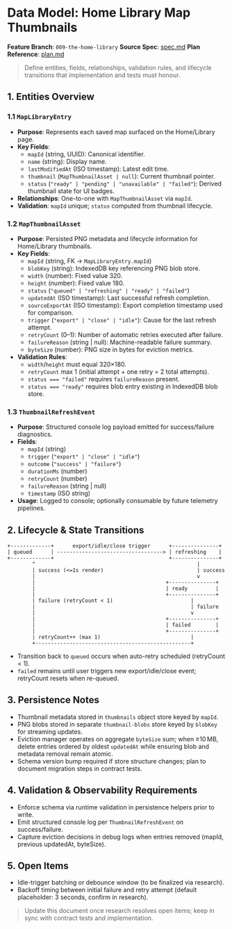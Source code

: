 # Data Model: Home Library Map Thumbnails

**Feature Branch**: `009-the-home-library`
**Source Spec**: [spec.md](./spec.md)
**Plan Reference**: [plan.md](./plan.md)

> Define entities, fields, relationships, validation rules, and lifecycle transitions that implementation and tests must honour.

## 1. Entities Overview

### 1.1 `MapLibraryEntry`
- **Purpose**: Represents each saved map surfaced on the Home/Library page.
- **Key Fields**:
  - `mapId` (string, UUID): Canonical identifier.
  - `name` (string): Display name.
  - `lastModifiedAt` (ISO timestamp): Latest edit time.
  - `thumbnail` (`MapThumbnailAsset | null`): Current thumbnail pointer.
  - `status` (`"ready" | "pending" | "unavailable" | "failed"`): Derived thumbnail state for UI badges.
- **Relationships**: One-to-one with `MapThumbnailAsset` via `mapId`.
- **Validation**: `mapId` unique; `status` computed from thumbnail lifecycle.

### 1.2 `MapThumbnailAsset`
- **Purpose**: Persisted PNG metadata and lifecycle information for Home/Library thumbnails.
- **Key Fields**:
  - `mapId` (string, FK → `MapLibraryEntry.mapId`)
  - `blobKey` (string): IndexedDB key referencing PNG blob store.
  - `width` (number): Fixed value 320.
  - `height` (number): Fixed value 180.
  - `status` (`"queued" | "refreshing" | "ready" | "failed"`)
  - `updatedAt` (ISO timestamp): Last successful refresh completion.
  - `sourceExportAt` (ISO timestamp): Export completion timestamp used for comparison.
  - `trigger` (`"export" | "close" | "idle"`): Cause for the last refresh attempt.
  - `retryCount` (0–1): Number of automatic retries executed after failure.
  - `failureReason` (string | null): Machine-readable failure summary.
  - `byteSize` (number): PNG size in bytes for eviction metrics.
- **Validation Rules**:
  - `width`/`height` must equal 320×180.
  - `retryCount` max 1 (initial attempt + one retry = 2 total attempts).
  - `status === "failed"` requires `failureReason` present.
  - `status === "ready"` requires blob entry existing in IndexedDB blob store.

### 1.3 `ThumbnailRefreshEvent`
- **Purpose**: Structured console log payload emitted for success/failure diagnostics.
- **Fields**:
  - `mapId` (string)
  - `trigger` (`"export" | "close" | "idle"`)
  - `outcome` (`"success" | "failure"`)
  - `durationMs` (number)
  - `retryCount` (number)
  - `failureReason` (string | null)
  - `timestamp` (ISO string)
- **Usage**: Logged to console; optionally consumable by future telemetry pipelines.

## 2. Lifecycle & State Transitions
```
+-------------+      export/idle/close trigger      +---------------+
| queued      | ----------------------------------> | refreshing    |
+-------------+                                     +---------------+
        ^                                                    |
        | success (<=1s render)                              | success
        |                                                    v
        |                                          +---------------+
        |                                          | ready         |
        |                                          +---------------+
        | failure (retryCount < 1)                         |
        |                                                  | failure
        |                                                  v
        |                                          +---------------+
        |                                          | failed        |
        |                                          +---------------+
        | retryCount++ (max 1)                             |
        +--------------------------------------------------+
```
- Transition back to `queued` occurs when auto-retry scheduled (retryCount < 1).
- `failed` remains until user triggers new export/idle/close event; retryCount resets when re-queued.

## 3. Persistence Notes
- Thumbnail metadata stored in `thumbnails` object store keyed by `mapId`.
- PNG blobs stored in separate `thumbnail-blobs` store keyed by `blobKey` for streaming updates.
- Eviction manager operates on aggregate `byteSize` sum; when ≥10 MB, delete entries ordered by oldest `updatedAt` while ensuring blob and metadata removal remain atomic.
- Schema version bump required if store structure changes; plan to document migration steps in contract tests.

## 4. Validation & Observability Requirements
- Enforce schema via runtime validation in persistence helpers prior to write.
- Emit structured console log per `ThumbnailRefreshEvent` on success/failure.
- Capture eviction decisions in debug logs when entries removed (mapId, previous updatedAt, byteSize).

## 5. Open Items
- Idle-trigger batching or debounce window (to be finalized via research).
- Backoff timing between initial failure and retry attempt (default placeholder: 3 seconds, confirm in research).

> Update this document once research resolves open items; keep in sync with contract tests and implementation.
